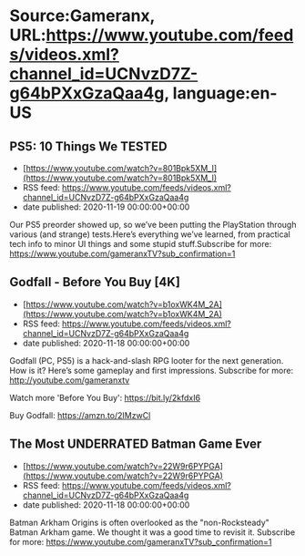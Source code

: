 # Source:Gameranx, URL:https://www.youtube.com/feeds/videos.xml?channel_id=UCNvzD7Z-g64bPXxGzaQaa4g, language:en-US

## PS5: 10 Things We TESTED
 - [https://www.youtube.com/watch?v=801Bpk5XM_I](https://www.youtube.com/watch?v=801Bpk5XM_I)
 - RSS feed: https://www.youtube.com/feeds/videos.xml?channel_id=UCNvzD7Z-g64bPXxGzaQaa4g
 - date published: 2020-11-19 00:00:00+00:00

Our PS5 preorder showed up, so we’ve been putting the PlayStation through various (and strange) tests.Here’s everything we’ve learned, from practical tech info to minor UI things and some stupid stuff.Subscribe for more: https://www.youtube.com/gameranxTV?sub_confirmation=1

## Godfall - Before You Buy [4K]
 - [https://www.youtube.com/watch?v=b1oxWK4M_2A](https://www.youtube.com/watch?v=b1oxWK4M_2A)
 - RSS feed: https://www.youtube.com/feeds/videos.xml?channel_id=UCNvzD7Z-g64bPXxGzaQaa4g
 - date published: 2020-11-18 00:00:00+00:00

Godfall (PC, PS5) is a hack-and-slash RPG looter for the next generation. How is it? Here’s some gameplay and first impressions.
Subscribe for more: http://youtube.com/gameranxtv  


Watch more 'Before You Buy': https://bit.ly/2kfdxI6



Buy Godfall: https://amzn.to/2IMzwCl

## The Most UNDERRATED Batman Game Ever
 - [https://www.youtube.com/watch?v=22W9r6PYPGA](https://www.youtube.com/watch?v=22W9r6PYPGA)
 - RSS feed: https://www.youtube.com/feeds/videos.xml?channel_id=UCNvzD7Z-g64bPXxGzaQaa4g
 - date published: 2020-11-18 00:00:00+00:00

Batman Arkham Origins is often overlooked as the "non-Rocksteady" Batman Arkham game. We thought it was a good time to revisit it.
Subscribe for more: https://www.youtube.com/gameranxTV?sub_confirmation=1


